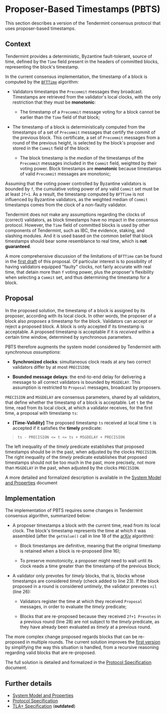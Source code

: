 # Proposer-Based Timestamps (PBTS)

This section describes a version of the Tendermint consensus protocol
that uses proposer-based timestamps.

## Context

Tendermint provides a deterministic, Byzantine fault-tolerant, source of time,
defined by the `Time` field present in the headers of committed blocks,
representing the block's timestamp.

In the current consensus implementation, the timestamp of a block is
computed by the [`BFTTime`][bfttime] algorithm:

- Validators timestamps the `Precommit` messages they broadcast.
Timestamps are retrieved from the validator's local clocks,
with the only restriction that they must be **monotonic**:

	- The timestamp of a `Precommit` message voting for a block
	cannot be earlier than the `Time` field of that block;

- The timestamp of a block is deterministically computed from the timestamps of
a set of `Precommit` messages that certify the commit of the previous block.
This certificate, a set of `Precommit` messages from a round of the previous height,
is selected by the block's proposer and stored in the `Commit` field of the block:

	- The block timestamp is the *median* of the timestamps of the `Precommit` messages
	included in the `Commit` field, weighted by their voting power.
	Block timestamps are **monotonic** because
	timestamps of valid `Precommit` messages are monotonic;

Assuming that the voting power controlled by Byzantine validators is bounded by `f`,
the cumulative voting power of any valid `Commit` set must be at least `2f+1`.
As a result, the timestamp computed by `BFTTime` is not influenced by Byzantine validators,
as the weighted median of `Commit` timestamps comes from the clock of a non-faulty validator.

Tendermint does not make any assumptions regarding the clocks of (correct) validators,
as block timestamps have no impact in the consensus protocol.
However, the `Time` field of committed blocks is used by other components of Tendermint,
such as IBC, the evidence, staking, and slashing modules.
And it is used based on the common belief that block timestamps
should bear some resemblance to real time, which is **not guaranteed**.

A more comprehensive discussion of the limitations of `BFTTime`
can be found in the [first draft][main_v1] of this proposal.
Of particular interest is to possibility of having validators equipped "faulty" clocks,
not fairly accurate with real time, that detain more than `f` voting power,
plus the proposer's flexibility when selecting a `Commit` set,
and thus determining the timestamp for a block.

## Proposal

In the proposed solution, the timestamp of a block is assigned by its
proposer, according with its local clock.
In other words, the proposer of a block also *proposes* a timestamp for the block.
Validators can accept or reject a proposed block.
A block is only accepted if its timestamp is acceptable.
A proposed timestamp is acceptable if it is *received* within a certain time window,
determined by synchronous parameters.

PBTS therefore augments the system model considered by Tendermint with *synchronous assumptions*:

- **Synchronized clocks**: simultaneous clock reads at any two correct validators
differ by at most `PRECISION`;

- **Bounded message delays**: the end-to-end delay for delivering a message to all correct validators
is bounded by `MSGDELAY`.
This assumption is restricted to `Proposal` messages, broadcast by proposers.

`PRECISION` and `MSGDELAY` are consensus parameters, shared by all validators,
that define whether the timestamp of a block is acceptable.
Let `t` be the time, read from its local clock, at which a validator
receives, for the first time, a proposal with timestamp `ts`:

- **[Time-Validity]** The proposed timestamp `ts` received at local time `t`
is accepted if it satisfies the **timely** predicate:
> `ts - PRECISION <= t <= ts + MSGDELAY + PRECISION`

The left inequality of the *timely* predicate establishes that proposed timestamps
should be in the past, when adjusted by the clocks `PRECISION`.
The right inequality of the *timely* predicate establishes that proposed timestamps
should not be too much in the past, more precisely, not more than `MSGDELAY` in the past,
when adjusted by the clocks `PRECISION`.

A more detailed and formalized description is available in the
[System Model and Properties][sysmodel] document

## Implementation

The implementation of PBTS requires some changes in Tendermint consensus algorithm,
summarized below:

- A proposer timestamps a block with the current time, read from its local clock.
The block's timestamp represents the time at which it was assembled
(after the `getValue()` call in line 18 of the [arXiv][arXiv] algorithm):

	- Block timestamps are definitive, meaning that the original timestamp
	is retained when a block is re-proposed (line 16);

	- To preserve monotonicity, a proposer might need to wait until its clock
	reads a time greater than the timestamp of the previous block;

- A validator only prevotes for *timely* blocks,
that is, blocks whose timestamps are considered *timely* (check added to line 23).
If the block proposed in a round is considered *untimely*,
the validator prevotes `nil` (line 26):

	- Validators register the time at which they received `Proposal` messages,
	in order to evaluate the *timely* predicate;

	- Blocks that are re-proposed because they received `2f+1 Prevotes`
	in a previous round (line 28) are not subject to the *timely* predicate,
	as they have already been evaluated as *timely* at a previous round.

The more complex change proposed regards blocks that can be re-proposed in multiple rounds.
The current solution improves the [first version][algorithm_v1]
by simplifying the way this situation is handled,
from a recursive reasoning regarding valid blocks that are re-proposed.

The full solution is detailed and formalized in the [Protocol Specification][algorithm] document.

## Further details

- [System Model and Properties][sysmodel]
- [Protocol Specification][algorithm]
- [TLA+ Specification][proposertla] (**outdated**)

[main_v1]: ./v1/pbts_001_draft.md

[algorithm]: ./pbts-algorithm_002_draft.md
[algorithm_v1]: ./v1/pbts-algorithm_001_draft.md

[sysmodel]: ./pbts-sysmodel_002_draft.md
[sysmodel_v1]: ./v1/pbts-sysmodel_001_draft.md

[proposertla]: ./tla/TendermintPBT_001_draft.tla

[bfttime]: https://github.com/tendermint/spec/blob/master/spec/consensus/bft-time.md
[arXiv]: https://arxiv.org/abs/1807.04938

